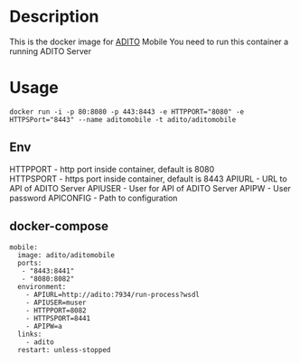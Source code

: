 # Description
This is the docker image for [ADITO](https://www.adito.de) Mobile 
You need to run this container a running ADITO Server 

# Usage

    docker run -i -p 80:8080 -p 443:8443 -e HTTPPORT="8080" -e HTTPSPort="8443" --name aditomobile -t adito/aditomobile

## Env

HTTPPORT - http port inside container, default is 8080  
HTTPSPORT - https port inside container, default is 8443 
APIURL - URL to API of ADITO Server 
APIUSER - User for API of ADITO Server 
APIPW - User password
APICONFIG - Path to configuration

## docker-compose

```
mobile:
  image: adito/aditomobile
  ports:
   - "8443:8441"
   - "8080:8082"
  environment:
    - APIURL=http://adito:7934/run-process?wsdl
    - APIUSER=muser
    - HTTPPORT=8082
    - HTTPSPORT=8441
    - APIPW=a
  links:
    - adito
  restart: unless-stopped
```
